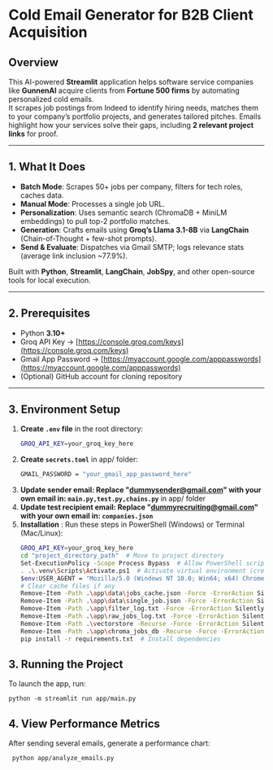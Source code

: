 # Cold Email Generator for B2B Client Acquisition

## Overview

This AI-powered **Streamlit** application helps software service companies like **GunnenAI** acquire clients from **Fortune 500 firms** by automating personalized cold emails.  
It scrapes job postings from Indeed to identify hiring needs, matches them to your company’s portfolio projects, and generates tailored pitches.
Emails highlight how your services solve their gaps, including **2 relevant project links** for proof.

---

## 1. What It Does

- **Batch Mode**: Scrapes 50+ jobs per company, filters for tech roles, caches data.  
- **Manual Mode**: Processes a single job URL.  
- **Personalization**: Uses semantic search (ChromaDB + MiniLM embeddings) to pull top-2 portfolio matches.  
- **Generation**: Crafts emails using **Groq’s Llama 3.1-8B** via **LangChain** (Chain-of-Thought + few-shot prompts).  
- **Send & Evaluate**: Dispatches via Gmail SMTP; logs relevance stats (average link inclusion ~77.9%).  

Built with **Python**, **Streamlit**, **LangChain**, **JobSpy**, and other open-source tools for local execution.

---

## 2. Prerequisites

- Python **3.10+**
- Groq API Key → [https://console.groq.com/keys](https://console.groq.com/keys)
- Gmail App Password → [https://myaccount.google.com/apppasswords](https://myaccount.google.com/apppasswords)
- (Optional) GitHub account for cloning repository

---

## 3. Environment Setup

1. **Create `.env` file** in the root directory:
   ```bash
   GROQ_API_KEY=your_groq_key_here
2. **Create `secrets.toml`** in app/ folder:
   ```bash
   GMAIL_PASSWORD = "your_gmail_app_password_here"
3. **Update sender email:  Replace "dummysender@gmail.com" with your own email in: `main.py,test.py,chains.py`** in app/ folder
4. **Update test recipient email:  Replace "dummyrecruiting@gmail.com" with your own email in: `companies.json`**
5. **Installation** : Run these steps in PowerShell (Windows) or Terminal (Mac/Linux):
   ```bash
   GROQ_API_KEY=your_groq_key_here
   cd "project_directory_path"  # Move to project directory
   Set-ExecutionPolicy -Scope Process Bypass  # Allow PowerShell scripts (Windows only)
   . .\.venv\Scripts\Activate.ps1  # Activate virtual environment (create if missing: python -m venv .venv)
   $env:USER_AGENT = "Mozilla/5.0 (Windows NT 10.0; Win64; x64) Chrome/120"  # Set user agent for scraping
   # Clear cache files if any
   Remove-Item -Path .\app\data\jobs_cache.json -Force -ErrorAction SilentlyContinue
   Remove-Item -Path .\app\data\single_job.json -Force -ErrorAction SilentlyContinue
   Remove-Item -Path .\app\filter_log.txt -Force -ErrorAction SilentlyContinue
   Remove-Item -Path .\app\raw_jobs_log.txt -Force -ErrorAction SilentlyContinue
   Remove-Item -Path .\vectorstore -Recurse -Force -ErrorAction SilentlyContinue
   Remove-Item -Path .\app\chroma_jobs_db -Recurse -Force -ErrorAction SilentlyContinue
   pip install -r requirements.txt  # Install dependencies
## 3. Running the Project
To launch the app, run: 
```
python -m streamlit run app/main.py
```


## 4. View Performance Metrics
After sending several emails, generate a performance chart:
```
 python app/analyze_emails.py
```





   

